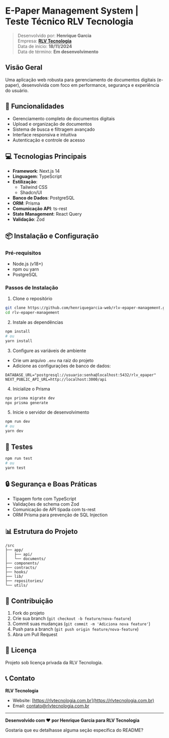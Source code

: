 # E-Paper Management System | Teste Técnico RLV Tecnologia

> Desenvolvido por: **Henrique Garcia** <br/>
> Empresa: **[RLV Tecnologia](https://rlvtecnologia.com.br)** <br/>
> Data de início: **18/11/2024** <br/>
> Data de término: **Em desenvolvimento**

## Visão Geral

Uma aplicação web robusta para gerenciamento de documentos digitais (e-paper), desenvolvida com foco em performance, segurança e experiência do usuário.

## 🚀 Funcionalidades

- Gerenciamento completo de documentos digitais
- Upload e organização de documentos
- Sistema de busca e filtragem avançado
- Interface responsiva e intuitiva
- Autenticação e controle de acesso

## 💻 Tecnologias Principais

- **Framework**: Next.js 14
- **Linguagem**: TypeScript
- **Estilização**:
  - Tailwind CSS
  - Shadcn/UI
- **Banco de Dados**: PostgreSQL
- **ORM**: Prisma
- **Comunicação API**: ts-rest
- **State Management**: React Query
- **Validação**: Zod

## 📦 Instalação e Configuração

### Pré-requisitos

- Node.js (v18+)
- npm ou yarn
- PostgreSQL

### Passos de Instalação

1. Clone o repositório

```bash
git clone https://github.com/henriquegarcia-web/rlv-epaper-management.git
cd rlv-epaper-management
```

2. Instale as dependências

```bash
npm install
# ou
yarn install
```

3. Configure as variáveis de ambiente

- Crie um arquivo `.env` na raiz do projeto
- Adicione as configurações de banco de dados:

```
DATABASE_URL="postgresql://usuario:senha@localhost:5432/rlv_epaper"
NEXT_PUBLIC_API_URL=http://localhost:3000/api
```

4. Inicialize o Prisma

```bash
npx prisma migrate dev
npx prisma generate
```

5. Inicie o servidor de desenvolvimento

```bash
npm run dev
# ou
yarn dev
```

## 🧪 Testes

```bash
npm run test
# ou
yarn test
```

## 🔒 Segurança e Boas Práticas

- Tipagem forte com TypeScript
- Validações de schema com Zod
- Comunicação de API tipada com ts-rest
- ORM Prisma para prevenção de SQL Injection

## 📊 Estrutura do Projeto

```
/src
├── app/
│   ├── api/
│   └── documents/
├── components/
├── contracts/
├── hooks/
├── lib/
├── repositories/
└── utils/
```

## 🤝 Contribuição

1. Fork do projeto
2. Crie sua branch (`git checkout -b feature/nova-feature`)
3. Commit suas mudanças (`git commit -m 'Adiciona nova feature'`)
4. Push para a branch (`git push origin feature/nova-feature`)
5. Abra um Pull Request

## 📄 Licença

Projeto sob licença privada da RLV Tecnologia.

## 📞 Contato

**RLV Tecnologia**

- Website: [https://rlvtecnologia.com.br](https://rlvtecnologia.com.br)
- Email: contato@rlvtecnologia.com.br

---

**Desenvolvido com ❤️ por Henrique Garcia para RLV Tecnologia**

Gostaria que eu detalhasse alguma seção específica do README?
